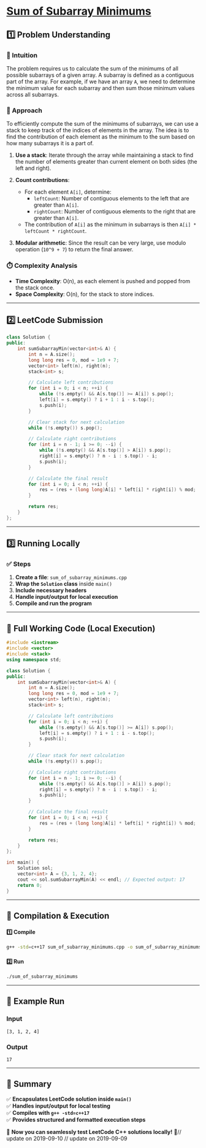 # **[Sum of Subarray Minimums](https://leetcode.com/problems/sum-of-subarray-minimums/description/)**  

## **1️⃣ Problem Understanding**  
### **📌 Intuition**  
The problem requires us to calculate the sum of the minimums of all possible subarrays of a given array. A subarray is defined as a contiguous part of the array. For example, if we have an array `A`, we need to determine the minimum value for each subarray and then sum those minimum values across all subarrays.

### **🚀 Approach**  
To efficiently compute the sum of the minimums of subarrays, we can use a stack to keep track of the indices of elements in the array. The idea is to find the contribution of each element as the minimum to the sum based on how many subarrays it is a part of.

1. **Use a stack**: Iterate through the array while maintaining a stack to find the number of elements greater than current element on both sides (the left and right).
  
2. **Count contributions**:
   - For each element `A[i]`, determine:
     - `leftCount`: Number of contiguous elements to the left that are greater than `A[i]`.
     - `rightCount`: Number of contiguous elements to the right that are greater than `A[i]`.
   - The contribution of `A[i]` as the minimum in subarrays is then `A[i] * leftCount * rightCount`.

3. **Modular arithmetic**: Since the result can be very large, use modulo operation (`10^9 + 7`) to return the final answer.

### **⏱️ Complexity Analysis**  
- **Time Complexity**: O(n), as each element is pushed and popped from the stack once.  
- **Space Complexity**: O(n), for the stack to store indices.  

---  

## **2️⃣ LeetCode Submission**  
```cpp
class Solution {
public:
    int sumSubarrayMin(vector<int>& A) {
        int n = A.size();
        long long res = 0, mod = 1e9 + 7;
        vector<int> left(n), right(n);
        stack<int> s;

        // Calculate left contributions
        for (int i = 0; i < n; ++i) {
            while (!s.empty() && A[s.top()] >= A[i]) s.pop();
            left[i] = s.empty() ? i + 1 : i - s.top();
            s.push(i);
        }

        // Clear stack for next calculation
        while (!s.empty()) s.pop();

        // Calculate right contributions
        for (int i = n - 1; i >= 0; --i) {
            while (!s.empty() && A[s.top()] > A[i]) s.pop();
            right[i] = s.empty() ? n - i : s.top() - i;
            s.push(i);
        }

        // Calculate the final result
        for (int i = 0; i < n; ++i) {
            res = (res + (long long)A[i] * left[i] * right[i]) % mod;
        }

        return res;
    }
};
```  

---  

## **3️⃣ Running Locally**  
### **✅ Steps**  
1. **Create a file**: `sum_of_subarray_minimums.cpp`  
2. **Wrap the `Solution` class** inside `main()`  
3. **Include necessary headers**  
4. **Handle input/output for local execution**  
5. **Compile and run the program**  

---  

## **📝 Full Working Code (Local Execution)**  
```cpp
#include <iostream>
#include <vector>
#include <stack>
using namespace std;

class Solution {
public:
    int sumSubarrayMin(vector<int>& A) {
        int n = A.size();
        long long res = 0, mod = 1e9 + 7;
        vector<int> left(n), right(n);
        stack<int> s;

        // Calculate left contributions
        for (int i = 0; i < n; ++i) {
            while (!s.empty() && A[s.top()] >= A[i]) s.pop();
            left[i] = s.empty() ? i + 1 : i - s.top();
            s.push(i);
        }

        // Clear stack for next calculation
        while (!s.empty()) s.pop();

        // Calculate right contributions
        for (int i = n - 1; i >= 0; --i) {
            while (!s.empty() && A[s.top()] > A[i]) s.pop();
            right[i] = s.empty() ? n - i : s.top() - i;
            s.push(i);
        }

        // Calculate the final result
        for (int i = 0; i < n; ++i) {
            res = (res + (long long)A[i] * left[i] * right[i]) % mod;
        }

        return res;
    }
};

int main() {
    Solution sol;
    vector<int> A = {3, 1, 2, 4};
    cout << sol.sumSubarrayMin(A) << endl; // Expected output: 17
    return 0;
}
```  

---  

## **🔧 Compilation & Execution**  
#### **1️⃣ Compile**  
```bash
g++ -std=c++17 sum_of_subarray_minimums.cpp -o sum_of_subarray_minimums
```  

#### **2️⃣ Run**  
```bash
./sum_of_subarray_minimums
```  

---  

## **🎯 Example Run**  
### **Input**  
```
[3, 1, 2, 4]
```  
### **Output**  
```
17
```  

---  

## **📌 Summary**  
✅ **Encapsulates LeetCode solution inside `main()`**  
✅ **Handles input/output for local testing**  
✅ **Compiles with `g++ -std=c++17`**  
✅ **Provides structured and formatted execution steps**  

🚀 **Now you can seamlessly test LeetCode C++ solutions locally!** 🚀// update on 2019-09-10
// update on 2019-09-09
